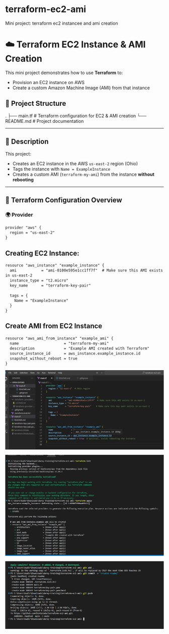 # terraform-ec2-ami
Mini project: terraform ec2 instancee and ami creation

# ☁️ Terraform EC2 Instance & AMI Creation

This mini project demonstrates how to use **Terraform** to:

- Provision an EC2 instance on AWS
- Create a custom Amazon Machine Image (AMI) from that instance

## 📁 Project Structure

.
├── main.tf          # Terraform configuration for EC2 & AMI creation
└── README.md        # Project documentation


---

## 📌 Description

This project:

- Creates an EC2 instance in the AWS `us-east-2` region (Ohio)
- Tags the instance with `Name = ExampleInstance`
- Creates a custom AMI (`terraform-my-ami`) from the instance **without rebooting**

---

## 🔧 Terraform Configuration Overview

### 🌍 Provider

```
provider "aws" {
  region = "us-east-2"
}
```

## Creating EC2 Instance: 

```
resource "aws_instance" "example_instance" {
  ami           = "ami-0100e595e1cc1ff7f"  # Make sure this AMI exists in us-east-2
  instance_type = "t2.micro"
  key_name      = "terraform-key-pair"

  tags = {
    Name = "ExampleInstance"
  }
}
```
## Create AMI from EC2 Instance
```
resource "aws_ami_from_instance" "example_ami" {
  name                    = "terraform-my-ami"
  description             = "Example AMI created with Terraform"
  source_instance_id      = aws_instance.example_instance.id
  snapshot_without_reboot = true
}
```
![](./images/main.tf.png)

![](./images/terraform%20applyinit.png)

![](./images/git%20add.png)